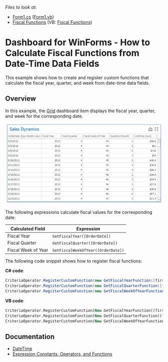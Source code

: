 <!-- default file list -->
*Files to look at*:

* [Form1.cs](./CS/Dashboard_FiscalFunctions/Form1.cs) ([Form1.vb](./VB/Dashboard_FiscalFunctions/Form1.vb))
* [Fiscal Functions](./CS/Dashboard_FiscalFunctions/Fiscal%20Functions) (VB: [Fiscal Functions](./VB/Dashboard_FiscalFunctions/Fiscal%20Functions))
<!-- default file list end -->
# Dashboard for WinForms - How to Calculate Fiscal Functions from Date-Time Data Fields

This example shows how to create and register custom functions that calculate the fiscal year, quarter, and week from date-time data fields.

## Overview

In this example, the [Grid](https://docs.devexpress.com/Dashboard/15150/winforms-dashboard/winforms-designer/create-dashboards-in-the-winforms-designer/dashboard-item-settings/grid) dashboard item displays the fiscal year, quarter, and week for the corresponding date. 

![SalesDynamics](images/salesDynamisc.png)

The following expressions calculate fiscal values for the corresponding date:

| Calculated Field | Expression |
| --- | --- |
| Fiscal Year | ``` GetFiscalYear([OrderDate]) ``` |
| Fiscal Quarter | ``` GetFiscalQuarter([OrderDate]) ``` |
| Fiscal Week of Year | ``` GetFiscalWeekOfYear([OrderDate]) ``` |

The following code snippet shows how to register fiscal functions: 

**C# code**:
```csharp
CriteriaOperator.RegisterCustomFunction(new GetFiscalYearFunction([first day of year], [first month of year]));
CriteriaOperator.RegisterCustomFunction(new GetFiscalQuarterFunction([first day of year], [first month of year]));
CriteriaOperator.RegisterCustomFunction(new GetFiscalWeekOfYearFunction([first day of year], [first month of year], [CalendarWeekRule showing how to define the first week], [The first day of week]));
```
**VB code**: 
```vb
CriteriaOperator.RegisterCustomFunction(New GetFiscalYearFunction((first day [of] year), (first month [of] year)))
CriteriaOperator.RegisterCustomFunction(New GetFiscalQuarterFunction((first day [of] year), (first month [of] year)))
CriteriaOperator.RegisterCustomFunction(New GetFiscalWeekOfYearFunction((first day [of] year), (first month [of] year), (CalendarWeekRule showing how [to] define the first week), (The first day [of] week)))

```
 
## Documentation
- [DateTime](https://docs.microsoft.com/en-us/dotnet/api/system.datetime?view=net-5.0)
- [Expression Constants, Operators, and Functions](https://docs.devexpress.com/Dashboard/400122/common-features/advanced-analytics/expression-constants-operators-and-functions)
